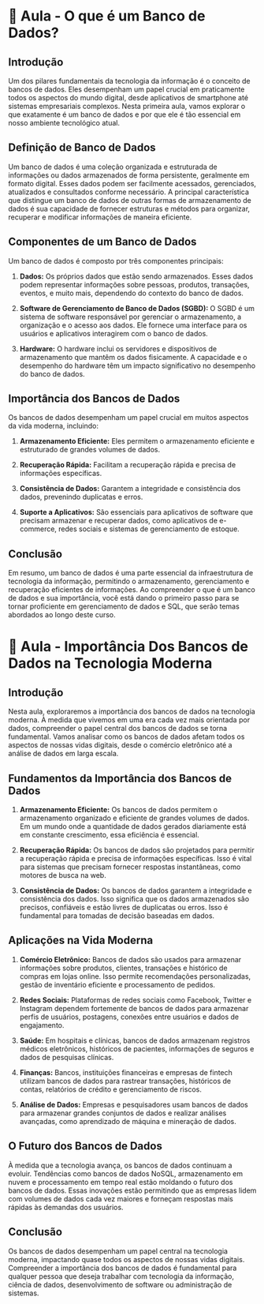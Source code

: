 # 📘 Aula - O que é um Banco de Dados?

## Introdução

Um dos pilares fundamentais da tecnologia da informação é o conceito de bancos de dados. Eles desempenham um papel crucial em praticamente todos os aspectos do mundo digital, desde aplicativos de smartphone até sistemas empresariais complexos. Nesta primeira aula, vamos explorar o que exatamente é um banco de dados e por que ele é tão essencial em nosso ambiente tecnológico atual.

## Definição de Banco de Dados

Um banco de dados é uma coleção organizada e estruturada de informações ou dados armazenados de forma persistente, geralmente em formato digital. Esses dados podem ser facilmente acessados, gerenciados, atualizados e consultados conforme necessário. A principal característica que distingue um banco de dados de outras formas de armazenamento de dados é sua capacidade de fornecer estruturas e métodos para organizar, recuperar e modificar informações de maneira eficiente.

## Componentes de um Banco de Dados

Um banco de dados é composto por três componentes principais:

1. **Dados:** Os próprios dados que estão sendo armazenados. Esses dados podem representar informações sobre pessoas, produtos, transações, eventos, e muito mais, dependendo do contexto do banco de dados.

2. **Software de Gerenciamento de Banco de Dados (SGBD):** O SGBD é um sistema de software responsável por gerenciar o armazenamento, a organização e o acesso aos dados. Ele fornece uma interface para os usuários e aplicativos interagirem com o banco de dados.

3. **Hardware:** O hardware inclui os servidores e dispositivos de armazenamento que mantêm os dados fisicamente. A capacidade e o desempenho do hardware têm um impacto significativo no desempenho do banco de dados.

## Importância dos Bancos de Dados

Os bancos de dados desempenham um papel crucial em muitos aspectos da vida moderna, incluindo:

1. **Armazenamento Eficiente:** Eles permitem o armazenamento eficiente e estruturado de grandes volumes de dados.

2. **Recuperação Rápida:** Facilitam a recuperação rápida e precisa de informações específicas.

3. **Consistência de Dados:** Garantem a integridade e consistência dos dados, prevenindo duplicatas e erros.

4. **Suporte a Aplicativos:** São essenciais para aplicativos de software que precisam armazenar e recuperar dados, como aplicativos de e-commerce, redes sociais e sistemas de gerenciamento de estoque.

## Conclusão

Em resumo, um banco de dados é uma parte essencial da infraestrutura de tecnologia da informação, permitindo o armazenamento, gerenciamento e recuperação eficientes de informações. Ao compreender o que é um banco de dados e sua importância, você está dando o primeiro passo para se tornar proficiente em gerenciamento de dados e SQL, que serão temas abordados ao longo deste curso.

# 📘 Aula - Importância Dos Bancos de Dados na Tecnologia Moderna

## Introdução

Nesta aula, exploraremos a importância dos bancos de dados na tecnologia moderna. À medida que vivemos em uma era cada vez mais orientada por dados, compreender o papel central dos bancos de dados se torna fundamental. Vamos analisar como os bancos de dados afetam todos os aspectos de nossas vidas digitais, desde o comércio eletrônico até a análise de dados em larga escala.

## Fundamentos da Importância dos Bancos de Dados

1. **Armazenamento Eficiente:** Os bancos de dados permitem o armazenamento organizado e eficiente de grandes volumes de dados. Em um mundo onde a quantidade de dados gerados diariamente está em constante crescimento, essa eficiência é essencial.

2. **Recuperação Rápida:** Os bancos de dados são projetados para permitir a recuperação rápida e precisa de informações específicas. Isso é vital para sistemas que precisam fornecer respostas instantâneas, como motores de busca na web.

3. **Consistência de Dados:** Os bancos de dados garantem a integridade e consistência dos dados. Isso significa que os dados armazenados são precisos, confiáveis e estão livres de duplicatas ou erros. Isso é fundamental para tomadas de decisão baseadas em dados.

## Aplicações na Vida Moderna

1. **Comércio Eletrônico:** Bancos de dados são usados para armazenar informações sobre produtos, clientes, transações e histórico de compras em lojas online. Isso permite recomendações personalizadas, gestão de inventário eficiente e processamento de pedidos.

2. **Redes Sociais:** Plataformas de redes sociais como Facebook, Twitter e Instagram dependem fortemente de bancos de dados para armazenar perfis de usuários, postagens, conexões entre usuários e dados de engajamento.

3. **Saúde:** Em hospitais e clínicas, bancos de dados armazenam registros médicos eletrônicos, históricos de pacientes, informações de seguros e dados de pesquisas clínicas.

4. **Finanças:** Bancos, instituições financeiras e empresas de fintech utilizam bancos de dados para rastrear transações, históricos de contas, relatórios de crédito e gerenciamento de riscos.

5. **Análise de Dados:** Empresas e pesquisadores usam bancos de dados para armazenar grandes conjuntos de dados e realizar análises avançadas, como aprendizado de máquina e mineração de dados.

## O Futuro dos Bancos de Dados

À medida que a tecnologia avança, os bancos de dados continuam a evoluir. Tendências como bancos de dados NoSQL, armazenamento em nuvem e processamento em tempo real estão moldando o futuro dos bancos de dados. Essas inovações estão permitindo que as empresas lidem com volumes de dados cada vez maiores e forneçam respostas mais rápidas às demandas dos usuários.

## Conclusão

Os bancos de dados desempenham um papel central na tecnologia moderna, impactando quase todos os aspectos de nossas vidas digitais. Compreender a importância dos bancos de dados é fundamental para qualquer pessoa que deseja trabalhar com tecnologia da informação, ciência de dados, desenvolvimento de software ou administração de sistemas. 

